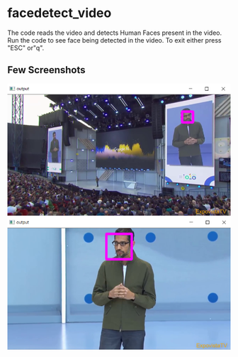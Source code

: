 # facedetect_video

The code reads the video and detects Human Faces present in the video. Run the code to see face being detected in the video. To exit either press "ESC" or"q".

## **Few Screenshots**
![start](https://github.com/gautamgupta1811/facedetect_video/blob/master/start.png)
![mid](https://github.com/gautamgupta1811/facedetect_video/blob/master/mid.png)
